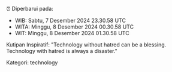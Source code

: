 ⏰ Diperbarui pada:
- WIB: Sabtu, 7 Desember 2024 23.30.58 UTC
- WITA: Minggu, 8 Desember 2024 00.30.58 UTC
- WIT: Minggu, 8 Desember 2024 01.30.58 UTC

Kutipan Inspiratif:
"Technology without hatred can be a blessing. Technology with hatred is always a disaster."


Kategori: technology

